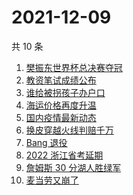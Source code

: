 # 2021-12-09

共 10 条

<!-- BEGIN -->
<!-- 最后更新时间 Thu Dec 09 2021 00:12:59 GMT+0800 (China Standard Time) -->

1. [樊振东世界杯总决赛夺冠](https://www.zhihu.com/search?q=樊振东)
1. [教资笔试成绩公布](https://www.zhihu.com/search?q=教资笔试成绩)
1. [谁给被拐孩子办户口](https://www.zhihu.com/search?q=被拐孩子)
1. [海运价格再度升温](https://www.zhihu.com/search?q=海运)
1. [国内疫情最新动态](https://www.zhihu.com/search?q=疫情)
1. [换皮穿越火线判赔千万](https://www.zhihu.com/search?q=穿越火线)
1. [Bang 退役](https://www.zhihu.com/search?q=Bang)
1. [2022 浙江省考延期](https://www.zhihu.com/search?q=浙江省考)
1. [詹姆斯 30 分湖人胜绿军](https://www.zhihu.com/search?q=湖人)
1. [麦当劳又崩了](https://www.zhihu.com/search?q=麦当劳)

<!-- END -->
